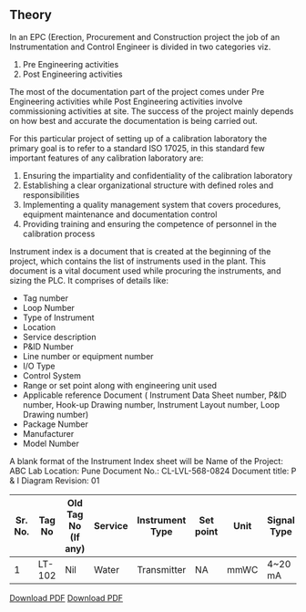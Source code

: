 ## Theory

In an EPC (Erection, Procurement and Construction project the job of an Instrumentation and Control Engineer is divided in two categories viz.
1.	Pre Engineering activities
2.	Post Engineering activities

The most of the documentation part of the project comes under Pre Engineering activities while Post Engineering activities involve commissioning activities at site. The success of the project mainly depends on how best and accurate the documentation is being carried out.

For this particular project of setting up of a calibration laboratory the primary goal is to refer to a standard ISO 17025, in this standard few important features of any calibration laboratory are:

1.	Ensuring the impartiality and confidentiality of the calibration laboratory
2.	Establishing a clear organizational structure with defined roles and responsibilities
3.	Implementing a quality management system that covers procedures, equipment maintenance and documentation control
4.	Providing training and ensuring the competence of personnel in the calibration process

Instrument index is a document that is created at the beginning of the project, which contains the list of instruments used in the plant. This document is a vital document used while procuring the instruments, and sizing the PLC. It comprises of details like:

-	Tag number
-	Loop Number
-	Type of Instrument
-	Location
-	Service description
-	P&ID Number
-	Line number or equipment number
-	I/O Type
-	Control System
-	Range or set point along with engineering unit used
-	Applicable reference Document ( Instrument Data Sheet number, P&ID number, Hook-up Drawing number, Instrument Layout number, Loop Drawing number)
-	Package Number
-	Manufacturer
-	Model Number

A blank format of the Instrument Index sheet will be
Name of the Project: ABC Lab
Location: Pune
Document No.: CL-LVL-568-0824
Document title: P & I Diagram
Revision: 01

|Sr. No.| Tag No | Old Tag No (If any) | Service | Instrument Type |Set point | Unit | Signal Type | I/O Type | IP rating | Is it Ex proof category |Mounting|
| ------- | -- | -- | -- | -- | -- | -- |-- |-- |-- |--|--|
| 1 | LT-102 | Nil | Water | Transmitter | NA  | mmWC | 4~20 mA | AI | IP68 | NA | On vessel T01 |



[Download PDF](images/Expt_5_Instrument1.pdf)
[Download PDF](images/Expt_5_Instrument2.pdf)